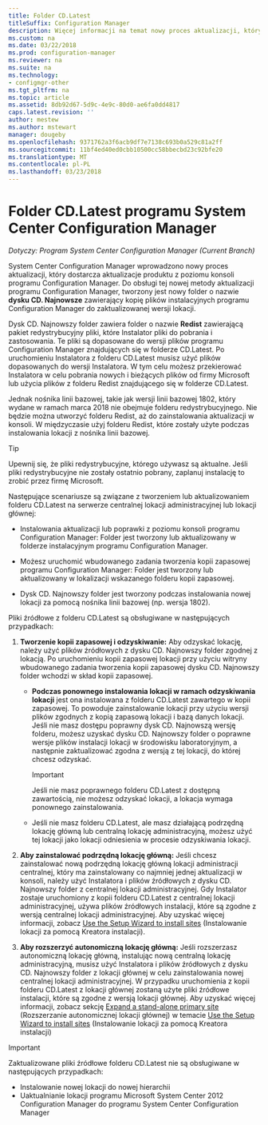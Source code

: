 ```yaml
---
title: Folder CD.Latest
titleSuffix: Configuration Manager
description: Więcej informacji na temat nowy proces aktualizacji, który dostarcza aktualizacje produktu z poziomu konsoli programu Configuration Manager.
ms.custom: na
ms.date: 03/22/2018
ms.prod: configuration-manager
ms.reviewer: na
ms.suite: na
ms.technology:
- configmgr-other
ms.tgt_pltfrm: na
ms.topic: article
ms.assetid: 8db92d67-5d9c-4e9c-80d0-ae6fa0dd4817
caps.latest.revision: ''
author: mestew
ms.author: mstewart
manager: dougeby
ms.openlocfilehash: 9371762a3f6acb9df7e7138c693b0a529c81a2ff
ms.sourcegitcommit: 11bf4ed40ed0cbb10500cc58bbecbd23c92bfe20
ms.translationtype: MT
ms.contentlocale: pl-PL
ms.lasthandoff: 03/23/2018
---
```

# <a name="the-cdlatest-folder-for-system-center-configuration-manager"></a>Folder CD.Latest programu System Center Configuration Manager

*Dotyczy: Program System Center Configuration Manager (Current Branch)*

System Center Configuration Manager wprowadzono nowy proces aktualizacji, który dostarcza aktualizacje produktu z poziomu konsoli programu Configuration Manager. Do obsługi tej nowej metody aktualizacji programu Configuration Manager, tworzony jest nowy folder o nazwie **dysku CD. Najnowsze** zawierający kopię plików instalacyjnych programu Configuration Manager do zaktualizowanej wersji lokacji.  

Dysk CD. Najnowszy folder zawiera folder o nazwie **Redist** zawierającą pakiet redystrybucyjny pliki, które Instalator pliki do pobrania i zastosowania. Te pliki są dopasowane do wersji plików programu Configuration Manager znajdujących się w folderze CD.Latest. Po uruchomieniu Instalatora z folderu CD.Latest musisz użyć plików dopasowanych do wersji Instalatora. W tym celu możesz przekierować Instalatora w celu pobrania nowych i bieżących plików od firmy Microsoft lub użycia plików z folderu Redist znajdującego się w folderze CD.Latest.

Jednak nośnika linii bazowej, takie jak wersji linii bazowej 1802, który wydane w ramach marca 2018 nie obejmuje folderu redystrybucyjnego. Nie będzie można utworzyć folderu Redist, aż do zainstalowania aktualizacji w konsoli. W międzyczasie użyj folderu Redist, które zostały użyte podczas instalowania lokacji z nośnika linii bazowej.  

> [!TIP]
> Upewnij się, że pliki redystrybucyjne, którego używasz są aktualne. Jeśli pliki redystrybucyjne nie zostały ostatnio pobrany, zaplanuj instalację to zrobić przez firmę Microsoft.   

 Następujące scenariusze są związane z tworzeniem lub aktualizowaniem folderu CD.Latest na serwerze centralnej lokacji administracyjnej lub lokacji głównej:  

-   Instalowania aktualizacji lub poprawki z poziomu konsoli programu Configuration Manager: Folder jest tworzony lub aktualizowany w folderze instalacyjnym programu Configuration Manager.  

-   Możesz uruchomić wbudowanego zadania tworzenia kopii zapasowej programu Configuration Manager: Folder jest tworzony lub aktualizowany w lokalizacji wskazanego folderu kopii zapasowej.  

-  Dysk CD. Najnowszy folder jest tworzony podczas instalowania nowej lokacji za pomocą nośnika linii bazowej (np. wersja 1802).

Pliki źródłowe z folderu CD.Latest są obsługiwane w następujących przypadkach:  

1.  **Tworzenie kopii zapasowej i odzyskiwanie:** Aby odzyskać lokację, należy użyć plików źródłowych z dysku CD. Najnowszy folder zgodnej z lokacją. Po uruchomieniu kopii zapasowej lokacji przy użyciu witryny wbudowanego zadania tworzenia kopii zapasowej dysku CD. Najnowszy folder wchodzi w skład kopii zapasowej.

    -   **Podczas ponownego instalowania lokacji w ramach odzyskiwania lokacji** jest ona instalowana z folderu CD.Latest zawartego w kopii zapasowej. To powoduje zainstalowanie lokacji przy użyciu wersji plików zgodnych z kopią zapasową lokacji i bazą danych lokacji.  Jeśli nie masz dostępu poprawny dysk CD. Najnowszą wersję folderu, możesz uzyskać dysku CD. Najnowszy folder o poprawne wersje plików instalacji lokacji w środowisku laboratoryjnym, a następnie zaktualizować zgodna z wersją z tej lokacji, do której chcesz odzyskać.

        > [!IMPORTANT]  
        >  Jeśli nie masz poprawnego folderu CD.Latest z dostępną zawartością, nie możesz odzyskać lokacji, a lokacja wymaga ponownego zainstalowania.  

    -   Jeśli nie masz folderu CD.Latest, ale masz działającą podrzędną lokację główną lub centralną lokację administracyjną, możesz użyć tej lokacji jako lokacji odniesienia w procesie odzyskiwania lokacji.  

2.  **Aby zainstalować podrzędną lokację główną:** Jeśli chcesz zainstalować nową podrzędną lokację główną lokacji administracji centralnej, który ma zainstalowany co najmniej jednej aktualizacji w konsoli, należy użyć Instalatora i plików źródłowych z dysku CD. Najnowszy folder z centralnej lokacji administracyjnej. Gdy Instalator zostaje uruchomiony z kopii folderu CD.Latest z centralnej lokacji administracyjnej, używa plików źródłowych instalacji, które są zgodne z wersją centralnej lokacji administracyjnej. Aby uzyskać więcej informacji, zobacz [Use the Setup Wizard to install sites](../../../core/servers/deploy/install/use-the-setup-wizard-to-install-sites.md) (Instalowanie lokacji za pomocą Kreatora instalacji).  

3.  **Aby rozszerzyć autonomiczną lokację główną:** Jeśli rozszerzasz autonomiczną lokację główną, instalując nową centralną lokację administracyjną, musisz użyć Instalatora i plików źródłowych z dysku CD. Najnowszy folder z lokacji głównej w celu zainstalowania nowej centralnej lokacji administracyjnej. W przypadku uruchomienia z kopii folderu CD.Latest z lokacji głównej zostaną użyte pliki źródłowe instalacji, które są zgodne z wersją lokacji głównej. Aby uzyskać więcej informacji, zobacz sekcję [Expand a stand-alone primary site](../../../core/servers/deploy/install/use-the-setup-wizard-to-install-sites.md#bkmk_expand) (Rozszerzanie autonomicznej lokacji głównej) w temacie [Use the Setup Wizard to install sites](../../../core/servers/deploy/install/use-the-setup-wizard-to-install-sites.md) (Instalowanie lokacji za pomocą Kreatora instalacji)

> [!IMPORTANT]  
>  Zaktualizowane pliki źródłowe folderu CD.Latest nie są obsługiwane w następujących przypadkach:  
>   
>  -   Instalowanie nowej lokacji do nowej hierarchii  
>  -   Uaktualnianie lokacji programu Microsoft System Center 2012 Configuration Manager do programu System Center Configuration Manager

